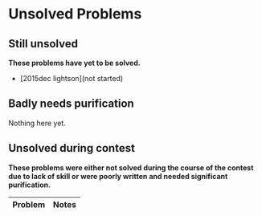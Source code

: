 # Unsolved Problems

## Still unsolved

**These problems have yet to be solved.**

- [2015dec lightson](not started)

## Badly needs purification

Nothing here yet.

## Unsolved during contest

**These problems were either not solved during the course of the contest due to lack of skill or were poorly written and needed significant purification.**

| Problem | Notes |
|----|----|
